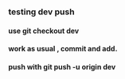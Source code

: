 ### testing dev push

#### use git checkout dev

#### work as usual , commit and add.

#### push with git push -u origin dev